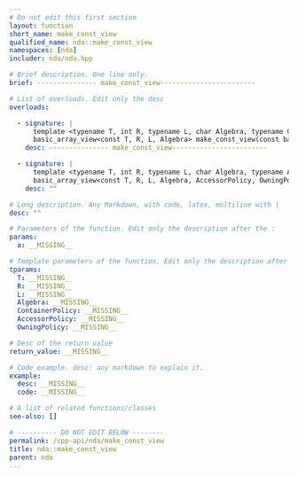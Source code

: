 ```yaml
---
# Do not edit this first section
layout: function
short_name: make_const_view
qualified_name: nda::make_const_view
namespaces: [nda]
includer: nda/nda.hpp

# Brief description. One line only.
brief: --------------- make_const_view------------------------

# List of overloads. Edit only the desc
overloads:

  - signature: |
      template <typename T, int R, typename L, char Algebra, typename ContainerPolicy>
      basic_array_view<const T, R, L, Algebra> make_const_view(const basic_array<T, R, L, Algebra, ContainerPolicy> & a)
    desc: --------------- make_const_view------------------------

  - signature: |
      template <typename T, int R, typename L, char Algebra, typename AccessorPolicy, typename OwningPolicy>
      basic_array_view<const T, R, L, Algebra, AccessorPolicy, OwningPolicy> make_const_view(const basic_array_view<T, R, L, Algebra, AccessorPolicy, OwningPolicy> & a)
    desc: ""

# Long description. Any Markdown, with code, latex, multiline with |
desc: ""

# Parameters of the function. Edit only the description after the :
params:
  a: __MISSING__

# Template parameters of the function. Edit only the description after the :
tparams:
  T: __MISSING__
  R: __MISSING__
  L: __MISSING__
  Algebra: __MISSING__
  ContainerPolicy: __MISSING__
  AccessorPolicy: __MISSING__
  OwningPolicy: __MISSING__

# Desc of the return value
return_value: __MISSING__

# Code example. desc: any markdown to explain it.
example:
  desc: __MISSING__
  code: __MISSING__

# A list of related functions/classes
see-also: []

# ---------- DO NOT EDIT BELOW --------
permalink: /cpp-api/nda/make_const_view
title: nda::make_const_view
parent: nda
...
```


